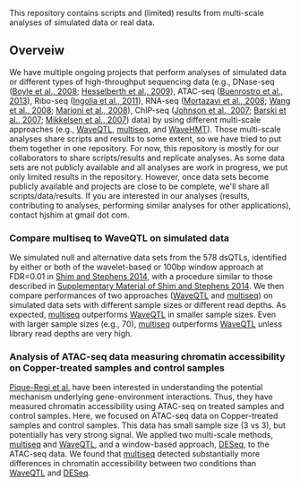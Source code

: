

This repository contains scripts and (limited) results from multi-scale analyses of simulated data or real data.

## Overveiw

We have multiple ongoing projects that perform analyses of simulated data or different types of high-throughput sequencing data (e.g., DNase-seq ([Boyle et al., 2008](http://www.ncbi.nlm.nih.gov/pubmed/18243105); [Hesselberth et al., 2009](http://www.ncbi.nlm.nih.gov/pubmed/19305407)), ATAC-seq ([Buenrostro et al., 2013](http://www.ncbi.nlm.nih.gov/pubmed/24097267)), Ribo-seq ([Ingolia et al., 2011](http://www.ncbi.nlm.nih.gov/pubmed/22056041)), RNA-seq ([Mortazavi et al., 2008](http://www.ncbi.nlm.nih.gov/pubmed/18516045); [Wang et al., 2008](http://www.ncbi.nlm.nih.gov/pubmed/18978772); [Marioni et al., 2008](http://www.ncbi.nlm.nih.gov/pubmed/18550803)), ChIP-seq ([Johnson et al., 2007](http://www.ncbi.nlm.nih.gov/pubmed/17540862); [Barski et al., 2007](http://www.ncbi.nlm.nih.gov/pubmed/17512414); [Mikkelsen et al., 2007](http://www.ncbi.nlm.nih.gov/pubmed/17603471)) data) by using different multi-scale approaches (e.g., [WaveQTL](https://github.com/heejungshim/WaveQTL), [multiseq](https://github.com/stephenslab/multiseq), and [WaveHMT](https://github.com/stephenslab/hmt)). Those multi-scale analyses share scripts and results to some extent, so we have tried to put them together in one repository. For now, this repository is mostly for our collaborators to share scripts/results and replicate analyses. As some data sets are not publicly available and all analyses are work in progress, we put only limited results in the repository. However, once data sets become publicly available and projects are close to be complete, we'll share all scripts/data/results. If you are interested in our analyses (results, contributing to analyses, performing similar analyses for other applications), contact hjshim at gmail dot com. 

### Compare multiseq to WaveQTL on simulated data

We simulated null and alternative data sets from the 578 dsQTLs, identified by either or both of the wavelet-based or 100bp window approach at FDR=0.01 in [Shim and Stephens 2014](https://github.com/heejungshim/WaveQTL/tree/master/doc/paper), with a procedure similar to those described in [Supplementary Material of Shim and Stephens 2014](https://github.com/heejungshim/WaveQTL/tree/master/doc/paper). We then compare performances of two approaches ([WaveQTL](https://github.com/heejungshim/WaveQTL) and [multiseq](https://github.com/stephenslab/multiseq)) on simulated data sets with different sample sizes or different read depths. As expected, [multiseq](https://github.com/stephenslab/multiseq) outperforms [WaveQTL](https://github.com/heejungshim/WaveQTL) in smaller sample sizes. Even with larger sample sizes (e.g., 70), [multiseq](https://github.com/stephenslab/multiseq) outperforms [WaveQTL](https://github.com/heejungshim/WaveQTL) unless library read depths are very high. 

### Analysis of ATAC-seq data measuring chromatin accessibility on Copper-treated samples and control samples

[Pique-Regi et al.](http://cmmg.biosci.wayne.edu/edunew/faculty/regi/index.html) have been interested in understanding the potential mechanism underlying gene-environment interactions. Thus, they have measured chromatin accessibility using ATAC-seq on treated samples and control samples. Here, we focused on ATAC-seq data on Copper-treated samples and control samples. This data has small sample size (3 vs 3), but potentially has very strong signal. We applied two multi-scale methods, [multiseq](https://github.com/stephenslab/multiseq) and [WaveQTL](https://github.com/heejungshim/WaveQTL), and a window-based approach, [DESeq](http://genomebiology.com/2010/11/10/R106), to the ATAC-seq data. We found that [multiseq](https://github.com/stephenslab/multiseq) detected substantially more differences in chromatin accessibility between two conditions than [WaveQTL](https://github.com/heejungshim/WaveQTL) and [DESeq](http://genomebiology.com/2010/11/10/R106). 


